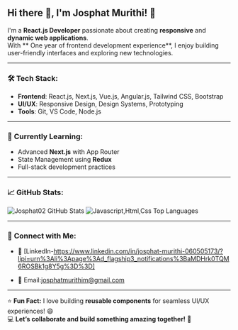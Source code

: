 ## Hi there 👋, I'm Josphat Murithi! 🚀  

I'm a **React.js Developer** passionate about creating **responsive** and **dynamic web applications**.  
With ** One year of frontend development experience**, I enjoy building user-friendly interfaces and exploring new technologies.

---

### 🛠️ **Tech Stack:**
- **Frontend**: React.js, Next.js, Vue.js, Angular.js, Tailwind CSS, Bootstrap  
- **UI/UX**: Responsive Design, Design Systems, Prototyping  
- **Tools**: Git, VS Code, Node.js  

---

### 🌱 **Currently Learning:**
- Advanced **Next.js** with App Router
- State Management using **Redux**
- Full-stack development practices  

---

### 📈 **GitHub Stats:**

![Josphat02 GitHub Stats](https://github-readme-stats.vercel.app/api?username=josphat02&show_icons=true&theme=radical)
![Javascript,Html,Css Top Languages](https://github-readme-stats.vercel.app/api/top-langs/?username=josphat02&layout=compact&theme=radical)

---

### 🔗 **Connect with Me**:
- 💼 [LinkedIn-https://www.linkedin.com/in/josphat-murithi-060505173/?lipi=urn%3Ali%3Apage%3Ad_flagship3_notifications%3BaMDHrk0TQM6ROSBk1g8Y5g%3D%3D]  
   
- 📧 Email:josphatmurithim@gmail.com 

---

⭐️ **Fun Fact:** I love building **reusable components** for seamless UI/UX experiences! 😄  
💻 **Let’s collaborate and build something amazing together!** 🤝  
